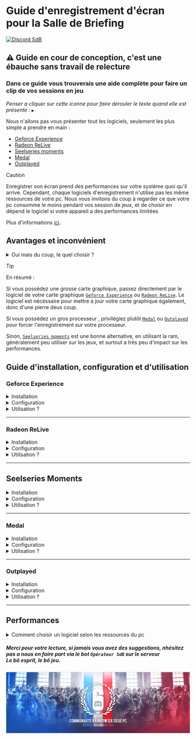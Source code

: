 # Guide d'enregistrement d'écran pour la Salle de Briefing
[![Discord SdB](https://img.shields.io/discord/258541615017099264.svg?label=Discord&logo=Discord&colorB=7289da&style=for-the-badge)](https://discord.gg/sdb)

## ⚠ Guide en cour de conception, c'est une ébauche sans travail de relecture

### Dans ce guide vous trouverais une aide complète pour faire un clip de vos sessions en jeu
*Penser a cliquer sur cette iconne pour faire dérouler le texte quand elle est présente : `▶`*

Nous n'allons pas vous présenter tout les logiciels, seulement les plus simple a prendre en main :

- [Geforce Experience](https://www.nvidia.com/fr-fr/geforce/geforce-experience/)
- [Radeon ReLive](https://www.amd.com/fr/support/kb/faq/relive-install)
- [Seelseries moments](https://fr.steelseries.com/gg/moments)
- [Medal](https://medal.tv/fr)
- [Outplayed](https://go.overwolf.com/outplayed/)

> [!CAUTION]
> Enregistrer son écran prend des performances sur votre système quoi qu'il arrive. Cependant, chaque logiciels d'enregistrement n'utilise pas les même ressources de votre pc.
> Nous vous invitons du coup à regarder ce que votre pc consomme le moins pendant vos session de jeux, et de choisir en dépend le logiciel si votre appareil a des performances limitées
> 
> Plus d'informations [ici](#performances).

## Avantages et inconvénient
<details>
	<summary>Oui mais du coup, le quel choisir ?</summary>

  - Geforce Experience :
	```
	🟢 En une touche enregistre les X dernières minutes
	🟢 Capture en qualitée élevée
	🟢 Permet de stream et de mettre en ligne ses vidéo sur youtube facilement
	🔻 Les pc portable sont obliger d'être en jeux pour enregistrer
	🔻 Limité uniquement aux carte graphique Nvidia
	🔻 Prend les performances sur la carte graphique
	```

- Radeon ReLive (WIP ⚠):
	```
	🔻 Limité uniquement aux carte graphique Amd
	🔻 Prend les performances sur la carte graphique
	```

- Seelseries moments :
	```
	🟢 En une touche enregistre les X dernières minutes
	🟢 Capture en qualitée élevée
	🟢 Permet  de mettre en ligne ses vidéo sur youtube (et autre) facilement
	🟢 Peux compresser la vidéo pour la partager sur discord sans nitro (ou avec)
	🔻 Prend les performances sur la mémoire
	```

- Medal:
	```
	🟢 En une touche enregistre les X dernières minutes
	🟢 Capture en qualitée élevée
	🟢 En un click fournis un lien pour voir le clip en ligne
	🔻 Possède des pubs
	🔻 Prend les performances sur le processeur ou sur la carte graphique (au choix)
	```

- Outplayed:
	```
	🟢 En une touche enregistre les X dernières minutes
	🟢 Capture en qualitée élevée
	🟢 En un click fournis un lien pour voir le clip en ligne
	🔻 Possède des pubs
	🔻 S'installe uniquement avec Overwolf, donc un logiciel en plus qui tourne sur le pc
	🔻 Prend les performances sur le processeur ou sur la carte graphique (au choix)
	```
</details>

> [!TIP]
> En résumé :
> 
> Si vous possédez une grosse carte graphique, passez directement par le logiciel de votre carte graphique [`Geforce Experience`](#geforce-experience) ou [`Radeon ReLive`](#radeon-relive). Le logiciel est nécéssaire pour mettre a jour votre carte graphique également, donc d'une pierre deux coup.
>
> Si vous possédez un gros processeur , privilégiez plutôt [`Medal`](#medal) ou [`Outplayed`](#outplayed) pour forcer l'enregistrement sur votre processeur.
>
> Sinon, [`Seelseries moments`](#seelseries-moments) est une bonne alternative, en utilisant la ram, généralement peu utiliser sur les jeux, et surtout a très peu d'impact sur les performances.

## Guide d'installation, configuration et d'utilisation

### Geforce Experience
<details>
  <summary>Installation</summary>
  	<ul>
		<li>
  			Pour commencer télécharger l'installeur <a href="https://www.nvidia.com/fr-fr/geforce/geforce-experience/">ici.</a>
			<br>
			(<code>https://www.nvidia.com/fr-fr/geforce/geforce-experience/</code>)
		</li>
    	<li>
			Une fois installé et connecté à GeForce Experience, vous pouvez activer la superposition en jeu si ce n'est pas déjà fait :
      		<br>
      		<img src="https://i.imgur.com/tOXaiWt.png" alt="Superposition en jeu">
			<br>
			<blockquote style="font-style: italic;">par ailleurs dans la section <code>pilotes</code> vous pouvez mettre a jour votre carte graphique Nvidia.</blockquote>
    	</li>
		<li>
			Vous pouvez faire <code>Alt+z</code> pour ouvrir l'interface, vous aurez donc plusieurs options disponible : "Replay instantané", "Enregistrement", "Diffusion en direct".
			<br>
			Celui qui est intéréssant est le "Replay instantané" il permet d'enregistrer tout le long de votre session de jeu, mais de sauvgarder sur l'ordianteur seulement la portion que l'on désire.
		</li>
  	</ul>
</details>
<details>
  <summary>Configuration</summary>
</details>
<details>
  <summary>Utilisation ?</summary>
</details>

***

### Radeon ReLive
<details>
  <summary>Installation</summary>
</details>
<details>
  <summary>Configuration</summary>
</details>
<details>
  <summary>Utilisation ?</summary>
  
</details>

***

## Seelseries Moments
<details>
  <summary>Installation</summary>
</details>
<details>
  <summary>Configuration</summary>
</details>
<details>
  <summary>Utilisation ?</summary>
  
</details>

***

### Medal
<details>
  <summary>Installation</summary>
</details>
<details>
  <summary>Configuration</summary>
</details>
<details>
  <summary>Utilisation ?</summary>
  
</details>

***

### Outplayed
<details>
  <summary>Installation</summary>
</details>
<details>
  <summary>Configuration</summary>
</details>
<details>
  <summary>Utilisation ?</summary>
  
</details>

___

## Performances
<details>
  <summary>Comment choisir un logiciel selon les ressources du pc</summary>
    <blockquote>heyyy</blockquote>

</details>

##### *Merci pour votre lecture, si jamais vous avez des suggestions, nhésitez pas a nous en faire part via le bot `Opérateur SdB` sur le serveur*<br/>Le bô esprit, le bô jeu.
[![logo](https://raw.githubusercontent.com/MrLixm/Sdb.branding/main/brand/header/twitter/variantB/SdB.header.twitter.master.png)](https://discord.gg/sdb)
